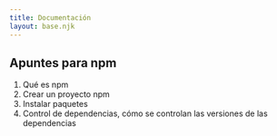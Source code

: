 ```yaml
---
title: Documentación 
layout: base.njk
---
```

## Apuntes para npm
1. Qué es npm
2. Crear un proyecto npm
3. Instalar paquetes
5. Control de dependencias, cómo se controlan las versiones de las dependencias


